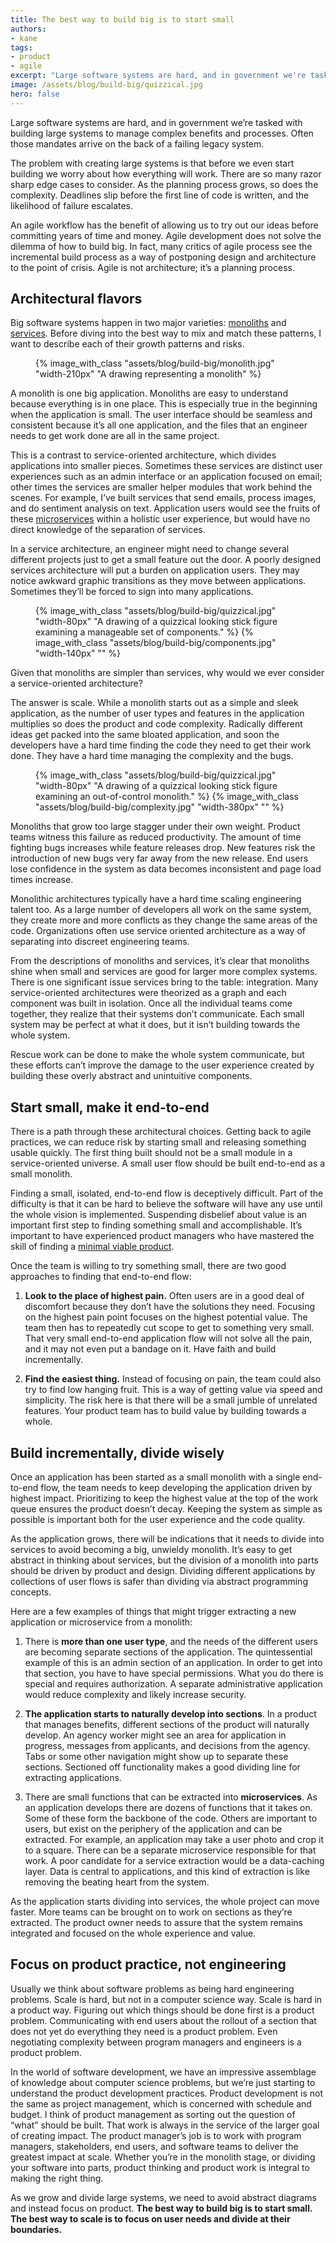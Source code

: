 ```yaml
---
title: The best way to build big is to start small
authors:
- kane
tags:
- product
- agile
excerpt: "Large software systems are hard, and in government we're tasked with building large systems to manage complex benefits and processes. Often those mandates arrive on the back of a failing legacy system. An agile workflow has the benefit of allowing us to try out our ideas before committing to years of time and money."
image: /assets/blog/build-big/quizzical.jpg
hero: false
---
```

Large software systems are hard, and in government we’re tasked with
building large systems to manage complex benefits and processes. Often
those mandates arrive on the back of a failing legacy system.

The problem with creating large systems is that before we even start
building we worry about how everything will work. There are so many
razor sharp edge cases to consider. As the planning process grows, so
does the complexity. Deadlines slip before the first line of code is
written, and the likelihood of failure escalates.

An agile workflow has the benefit of allowing us to try out our ideas
before committing years of time and money. Agile development does not
solve the dilemma of how to build big. In fact, many critics of agile
process see the incremental build process as a way of postponing design
and architecture to the point of crisis. Agile is not architecture; it’s
a planning process.

## Architectural flavors

Big software systems happen in two major varieties:
[monoliths](https://en.wikipedia.org/wiki/Monolithic_application) and
[services](https://en.wikipedia.org/wiki/Service-oriented_architecture).
Before diving into the best way to mix and match these patterns, I want to describe each of their growth patterns and risks.

<figure class="align-left">
  {% image_with_class "assets/blog/build-big/monolith.jpg" "width-210px" "A drawing representing a monolith" %}
</figure>

A monolith is one big application. Monoliths are easy to understand
because everything is in one place. This is especially true in the
beginning when the application is small. The user interface should be
seamless and consistent because it’s all one application, and the files
that an engineer needs to get work done are all in the same project.

This is a contrast to service-oriented architecture, which divides
applications into smaller pieces. Sometimes these services are distinct
user experiences such as an admin interface or an application focused on
email; other times the services are smaller helper modules that work
behind the scenes. For example, I’ve built services that send emails,
process images, and do sentiment analysis on text. Application users
would see the fruits of these
[microservices](http://www.martinfowler.com/articles/microservices.html)
within a holistic user experience, but would have no direct knowledge of
the separation of services.

In a service architecture, an engineer might need to change several
different projects just to get a small feature out the door. A poorly
designed services architecture will put a burden on application users.
They may notice awkward graphic transitions as they move between
applications. Sometimes they’ll be forced to sign into many
applications.

<figure class="align-left">
  {% image_with_class "assets/blog/build-big/quizzical.jpg" "width-80px" "A drawing of a quizzical looking stick figure examining a manageable set of components." %}
  {% image_with_class "assets/blog/build-big/components.jpg" "width-140px" "" %}
</figure>

Given that monoliths are simpler than services, why would we ever
consider a service-oriented architecture?

The answer is scale. While a monolith starts out as a simple and sleek
application, as the number of user types and features in the application
multiplies so does the product and code complexity. Radically different
ideas get packed into the same bloated application, and soon the
developers have a hard time finding the code they need to get their work
done. They have a hard time managing the complexity and the bugs.

<figure class="image-center">
  {% image_with_class "assets/blog/build-big/quizzical.jpg" "width-80px" "A drawing of a quizzical looking stick figure examining an out-of-control monolith." %}
  {% image_with_class "assets/blog/build-big/complexity.jpg" "width-380px" "" %}
</figure>

Monoliths that grow too large stagger under their own weight. Product
teams witness this failure as reduced productivity. The amount of time
fighting bugs increases while feature releases drop. New features risk
the introduction of new bugs very far away from the new release. End
users lose confidence in the system as data becomes inconsistent and
page load times increase.

Monolithic architectures typically have a hard time scaling engineering
talent too. As a large number of developers all work on the same system,
they create more and more conflicts as they change the same areas of the
code. Organizations often use service oriented architecture as a way of
separating into discreet engineering teams.

From the descriptions of monoliths and services, it’s clear that
monoliths shine when small and services are good for larger more complex
systems. There is one significant issue services bring to the table:
integration. Many service-oriented architectures were theorized as a
graph and each component was built in isolation. Once all the individual
teams come together, they realize that their systems don’t communicate.
Each small system may be perfect at what it does, but it isn’t building
towards the whole system.

Rescue work can be done to make the whole system communicate, but these
efforts can’t improve the damage to the user experience created by
building these overly abstract and unintuitive components.

## Start small, make it end-to-end

There is a path through these architectural choices. Getting back to
agile practices, we can reduce risk by starting small and releasing
something usable quickly. The first thing built should not be a small
module in a service-oriented universe. A small user flow should be built
end-to-end as a small monolith.

Finding a small, isolated, end-to-end flow is deceptively difficult.
Part of the difficulty is that it can be hard to believe the software
will have any use until the whole vision is implemented. Suspending
disbelief about value is an important first step to finding something
small and accomplishable. It’s important to have experienced product
managers who have mastered the skill of finding a [minimal viable
product](https://en.wikipedia.org/wiki/Minimum_viable_product).

Once the team is willing to try something small, there are two good
approaches to finding that end-to-end flow:

1.  **Look to the place of highest pain.** Often users are in a good deal of discomfort because they don’t have the solutions they need. Focusing on the highest pain point focuses on the highest potential value. The team then has to repeatedly cut scope to get to something very small. That very small end-to-end application flow will not solve all the pain, and it may not even put a bandage on it. Have faith and build incrementally.

2.  **Find the easiest thing.** Instead of focusing on pain, the team could also try to find low hanging fruit. This is a way of getting value via speed and simplicity. The risk here is that there will be a small jumble of unrelated features. Your product team has to build value by building towards a whole.

## Build incrementally, divide wisely

Once an application has been started as a small monolith with a single
end-to-end flow, the team needs to keep developing the application
driven by highest impact. Prioritizing to keep the highest value at the
top of the work queue ensures the product doesn’t decay. Keeping the
system as simple as possible is important both for the user experience
and the code quality.

As the application grows, there will be indications that it needs to
divide into services to avoid becoming a big, unwieldy monolith. It’s
easy to get abstract in thinking about services, but the division of a
monolith into parts should be driven by product and design. Dividing
different applications by collections of user flows is safer than
dividing via abstract programming concepts.

Here are a few examples of things that might trigger extracting a new
application or microservice from a monolith:

1.  There is **more than one user type**, and the needs of the different users are becoming separate sections of the application. The quintessential example of this is an admin section of an application. In order to get into that section, you have to have special permissions. What you do there is special and requires authorization. A separate administrative application would reduce complexity and likely increase security.

2.  **The application starts to naturally develop into sections**. In a product that manages benefits, different sections of the product will naturally develop. An agency worker might see an area for application in progress, messages from applicants, and decisions from the agency. Tabs or some other navigation might show up to separate these sections. Sectioned off functionality makes a good dividing line for extracting applications.

3.  There are small functions that can be extracted into **microservices**. As an application develops there are dozens of functions that it takes on. Some of these form the backbone of the code. Others are important to users, but exist on the periphery of the application and can be extracted. For example, an application may take a user photo and crop it to a square. There can be a separate microservice responsible for that work. A poor candidate for a service extraction would be a data-caching layer. Data is central to applications, and this kind of extraction is like removing the beating heart from the system.

As the application starts dividing into services, the whole project can
move faster. More teams can be brought on to work on sections as they’re
extracted. The product owner needs to assure that the system remains
integrated and focused on the whole experience and value.

## Focus on product practice, not engineering

Usually we think about software problems as being hard engineering
problems. Scale is hard, but not in a computer science way. Scale is
hard in a product way. Figuring out which things should be done first is
a product problem. Communicating with end users about the rollout of a
section that does not yet do everything they need is a product problem.
Even negotiating complexity between program managers and engineers is a
product problem.

In the world of software development, we have an impressive assemblage
of knowledge about computer science problems, but we’re just starting to
understand the product development practices. Product development is not
the same as project management, which is concerned with schedule and
budget. I think of product management as sorting out the question of
“what” should be built. That work is always in the service of the larger
goal of creating impact. The product manager’s job is to work with
program managers, stakeholders, end users, and software teams to deliver
the greatest impact at scale. Whether you’re in the monolith stage, or
dividing your software into parts, product thinking and product work is
integral to making the right thing.

As we grow and divide large systems, we need to avoid abstract diagrams
and instead focus on product. **The best way to build big is to start
small. The best way to scale is to focus on user needs and divide at
their boundaries.**
